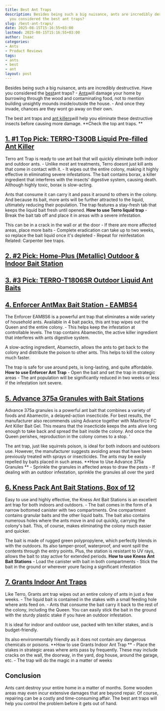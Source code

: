 ```yaml
---
title: Best Ant Traps
description: Besides being such a big nuisance, ants are incredibly destructive. Have
  you considered the best ant traps?
slug: /best-ant-traps/
date: 2025-08-15T15:16:55+03:00
lastmod: 2025-08-15T15:16:55+03:00
author: Isaac
categories:
- Ants
- Product Reviews
tags:
- ants
- best
- ant
layout: post
---
```

Besides being such a big nuisance, ants are incredibly destructive. Have you considered the [best](https://pestpolicy.com/best-ant-killer/)ant traps? - [Ants](https://pestpolicy.com/best-ant-killer-for-yard/)will damage your home by burrowing through the wood and contaminating food, not to mention building unsightly mounds inside/outside the house. - And once they invade, chances are they wont go away on their own.

The best ant traps and [ant killers](https://pestpolicy.com/best-ant-killer/)will help you eliminate these destructive insects before causing more damage. **Check the top ant traps. **

##  [1. #1 Top Pick: TERRO-T300B Liquid Pre-filled Ant Killer](https://www.amazon.com/dp/B00E4GACB8/?tag=p-policy-20)

Terro ant Trap is ready to use ant bait that will quickly eliminate both indoor and outdoor ants. - Unlike most ant treatments, Terro doesnt just kill ants that come in contact with it. - It wipes out the entire colony, making it highly effective in eliminating severe infestations. The bait contains borax, a killer ingredient that interferes with the insects' digestive system, causing death. Although highly toxic, borax is slow-acting.

Ants that consume it can carry it and pass it around to others in the colony. And because its bait, more ants will be further attracted to the liquid, ultimately reducing their population. The trap features a stay-fresh tab that keeps the liquid bait fresh until opened. **How to use Terro liquid trap** - Break the bait tab off and place it in areas with a severe infestation.

This can be in a crack in the wall or at the door - If there are more affected areas, place more baits - Complete eradication can take up to two weeks, so replace the bait liquid once it's depleted - Repeat for reinfestation Related: Carpenter bee traps.

##  [2. #2 Pick: Home-Plus (Metallic) Outdoor & Indoor Bait Station](https://www.amazon.com/dp/B08FF31QN4/?tag=p-policy-20)

##  [3. #3 Pick: TERRO-T1806SR Outdoor Liquid Ant Baits](https://www.amazon.com/dp/B07Q7D2L3T/?tag=p-policy-20)

##  [4. Enforcer AntMax Bait Station - EAMBS4](https://www.amazon.com/dp/B000BQWJ3Y/?tag=p-policy-20)

The Enforcer EAMBS6 is a powerful ant trap that eliminates a wide variety of household ants. Available in 4 bait packs, this ant trap wipes out the Queen and the entire colony. - This helps keep the infestation at controllable levels. The trap contains Abamectin, the active killer ingredient that interferes with ants digestive system.

A slow-acting ingredient, Abamectin, allows the ants to get back to the colony and distribute the poison to other ants. This helps to kill the colony much faster.

The trap is safe for use around pets, is long-lasting, and quite affordable. **How to use Enforcer Ant Trap** - Open the bait and set the trap in strategic areas - The ant population will be significantly reduced in two weeks or less if the infestation isnt severe.

##  [5. Advance 375a Granules with Bait Stations](https://www.amazon.com/dp/B003EAP02G/?tag=p-policy-20)

Advance 375a granules is a powerful ant bait that combines a variety of foods and Abamectin, a delayed-action insecticide. For best results, the manufacturer also recommends using Advance together with Maxforce FC Ant Killer Bait Gel. This means that the insecticide keeps the ants alive long enough to take back and spread the bait inside the colony. And once the Queen perishes, reproduction in the colony comes to a stop. '

The ant trap, just like squirrels poison, is ideal for both indoors and outdoors use. However, the manufacturer suggests avoiding areas that have been previously treated with sprays or insecticides. The ants may be easily repelled by baits placed in such areas. **How to Use Advance 375a Granules ** - Sprinkle the granules in affected areas to draw the pests - If dealing with an outdoor infestation, sprinkle the granules all over the yard

##  [6. Kness Pack Ant Bait Stations, Box of 12](https://www.amazon.com/dp/B00B9IK0IE/?tag=p-policy-20)

Easy to use and highly effective, the Kness Ant Bait Stations is an excellent ant trap for both indoors and outdoors. - The bait comes in the form of a narrow bottomed canister with two compartments. One compartment contains granular baits and the other liquid baits. The bait also contains numerous holes where the ants move in and out quickly, carrying the colony's bait. This, of course, makes eliminating the colony much easier and quicker.

The bait is made of rugged green polypropylene, which perfectly blends in with the outdoors. Its also tamper-proof, waterproof, and wont spill the contents through the entry points. Plus, the station is resistant to UV rays, allows the bait to stay active for extended periods. **How to use Kness Ant Bait Stations** - Load the canister with bait in both compartments - Stick the bait in the ground or wherever youre facing a significant infestation

##  [7. Grants Indoor Ant Traps](https://www.amazon.com/dp/B00719KO0Y/?tag=p-policy-20)

Like Terro, Grants ant trap wipes out an entire colony of ants in just a few weeks. - The liquid bait is contained in the stakes with a small feeding hole where ants feed on. - Ants that consume the bait carry it back to the rest of the colony, including the Queen. You can easily stick the bait in the ground with the sturdy plastic stake if you have an outdoor infestation.

It is ideal for indoor and outdoor use, packed with ten killer stakes, and is budget-friendly.

Its also environmentally friendly as it does not contain any dangerous chemicals or poisons. **How to use Grants Indoor Ant Trap ** - Place the stakes in strategic areas where ants pass by frequently. These may include cracks on the wall, the doorway, in the yard, dog house, around the garage, etc. - The trap will do the magic in a matter of weeks

##  Conclusion

Ants cant destroy your entire home in a matter of months. Some wooden areas may even incur extensive damages that are beyond repair. Of course, repairing can be a costly and time-consuming affair. The best ant traps will help you control the problem before it gets out of hand.
